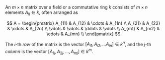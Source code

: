 An $m\times n$ matrix over a field or a commutative ring $k$ consists of $m \times n$ elements $A_{ij} \in k$, often arranged as

$$
A = \begin{pmatrix} 
    A_{11} & A_{12} & \cdots & A_{1n} \\
    A_{21} & A_{22} & \cdots & A_{2n} \\
    \vdots & \vdots & \ddots & \vdots \\
    A_{m1} & A_{m2} & \cdots & A_{mn} \\
\end{pmatrix}
$$

The $i$-th *row* of the matrix is the vector $[A_{i1}, A_{i2}, \ldots A_{in}] \in k^n$, and the $j$-th *column* is the vector $[A_{1j}, A_{2j}, \ldots, A_{mj}] \in k^m$.
